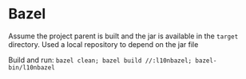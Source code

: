 # Bazel

Assume the project parent is built and the jar is available in the `target` directory. Used a local
repository to depend on the jar file

Build and run: `bazel clean; bazel build //:l10nbazel; bazel-bin/l10nbazel`
